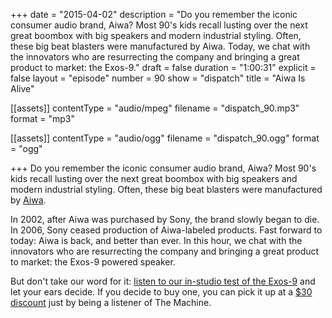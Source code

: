 +++
date = "2015-04-02"
description = "Do you remember the iconic consumer audio brand, Aiwa? Most 90's kids recall lusting over the next great boombox with big speakers and modern industrial styling. Often, these big beat blasters were manufactured by Aiwa. Today, we chat with the innovators who are resurrecting the company and bringing a great product to market: the Exos-9."
draft = false
duration = "1:00:31"
explicit = false
layout = "episode"
number = 90
show = "dispatch"
title = "Aiwa Is Alive"

[[assets]]
  contentType = "audio/mpeg"
  filename = "dispatch_90.mp3"
  format = "mp3"

[[assets]]
  contentType = "audio/ogg"
  filename = "dispatch_90.ogg"
  format = "ogg"

+++
Do you remember the iconic consumer audio brand, Aiwa? Most 90's kids recall lusting over the next great boombox with big speakers and modern industrial styling. Often, these big beat blasters were manufactured by [Aiwa](http://aiwa.us.com).

In 2002, after Aiwa was purchased by Sony, the brand slowly began to die. In 2006, Sony ceased production of Aiwa-labeled products. Fast forward to today: Aiwa is back, and better than ever. In this hour, we chat with the innovators who are resurrecting the company and bringing a great product to market: the Exos-9 powered speaker.

But don't take our word for it: [listen to our in-studio test of the Exos-9](https://soundcloud.com/machinefm/aiwa-exos-9-listening-test) and let your ears decide. If you decide to buy one, you can pick it up at a [$30 discount](http://aiwa.refr.cc/C37K9X3) just by being a listener of The Machine.